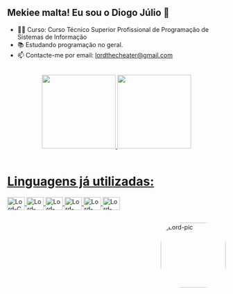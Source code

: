 ## Mekiee malta! Eu sou o Diogo Júlio 👋

- 👨‍🎓 Curso: Curso Técnico Superior Profissional de Programação de Sistemas de Informação
- 📚 Estudando programação no geral.
- 📫 Contacte-me por email: lordthecheater@gmail.com
<br>

<!--GitHub Stats-->
<div align="center">
  <a href="https://github.com/LordTheCheater">
  <img height="170em" src="https://github-readme-stats.vercel.app/api?username=LordTheCheater&show_icons=true&theme=dark&include_all_commits=true&count_private=true"/>
  <img height="170em" src="https://github-readme-stats.vercel.app/api/top-langs/?username=LordTheCheater&layout=compact&langs_count=7&theme=dark"/>
</div>

<!--Linguagens-->
<div style="display: inline_block">
  <br>
  <h1>Linguagens já utilizadas: </h1>
  <img align="center" alt="Lord-C" height="30" width="40" src="https://cdn.jsdelivr.net/gh/devicons/devicon/icons/c/c-original.svg" />
  <img align="center" alt="Lord-C#" height="30" width="40" src="https://cdn.jsdelivr.net/gh/devicons/devicon/icons/csharp/csharp-original.svg">
  <img align="center" alt="Lord-Pyhton" height="30" width="40" src="https://cdn.jsdelivr.net/gh/devicons/devicon/icons/python/python-original.svg">
  <img align="center" alt="Lord-HTML5" height="30" width="40" src="https://cdn.jsdelivr.net/gh/devicons/devicon/icons/html5/html5-original.svg">
  <img align="center" alt="Lord-CSS" height="30" width="40" src="https://cdn.jsdelivr.net/gh/devicons/devicon/icons/css3/css3-original.svg">
  <img align="center" alt="Lord-JavaScript" height="30" width="40" src="https://cdn.jsdelivr.net/gh/devicons/devicon/icons/javascript/javascript-original.svg">
</div>

##

<img align="right" alt="Lord-pic" height="150" style="border-radius:50px;" src="https://avatarfiles.alphacoders.com/210/210217.jpg">
